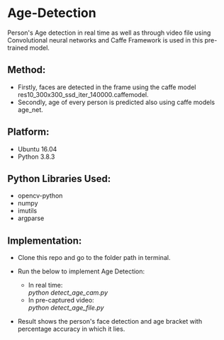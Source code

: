 # Age-Detection

Person's Age detection in real time as well as through video file using Convolutional neural networks and Caffe Framework is used in this pre-trained model.

## Method:

* Firstly, faces are detected in the frame using the caffe model res10_300x300_ssd_iter_140000.caffemodel.
* Secondly, age of every person is predicted also using caffe models age_net.

## Platform:
* Ubuntu 16.04
* Python 3.8.3

## Python Libraries Used:
* opencv-python
* numpy
* imutils 
* argparse

## Implementation:

* Clone this repo and go to the folder path in terminal.
* Run the below to implement Age Detection:
    * In real time:\
           *python detect_age_cam.py* 
     * In pre-captured video:\
           *python detect_age_file.py*
       

* Result shows the person's face detection and age bracket with percentage accuracy in which it lies.

